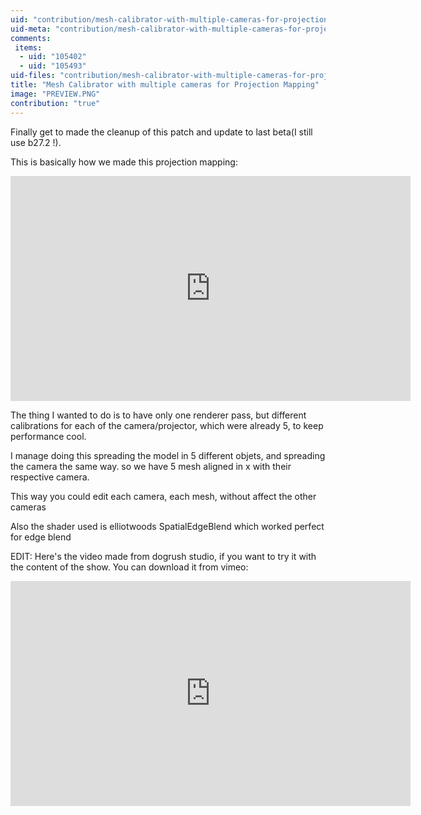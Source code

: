 ```yaml
---
uid: "contribution/mesh-calibrator-with-multiple-cameras-for-projection-mapping"
uid-meta: "contribution/mesh-calibrator-with-multiple-cameras-for-projection-mapping-meta"
comments: 
 items: 
  - uid: "105402"
  - uid: "105493"
uid-files: "contribution/mesh-calibrator-with-multiple-cameras-for-projection-mapping-files"
title: "Mesh Calibrator with multiple cameras for Projection Mapping"
image: "PREVIEW.PNG"
contribution: "true"
---
```


Finally get to made the cleanup of this patch and update to last beta(I still use b27.2 !).

This is basically how we made this projection mapping:

<div class="vimeo embed-responsive embed-responsive-16by9 mt-3 mb-4">
    <iframe title="vimeo-player" src="https://player.vimeo.com/video/53543016" width="640" height="360" frameborder="0" allowfullscreen></iframe>
</div>


The thing I wanted to do is to have only one renderer pass, but different calibrations for each of the camera/projector, which were already 5, to keep performance cool.

I manage doing this spreading the model in 5 different objets, and spreading the camera the same way. so we have 5 mesh aligned in x with their respective camera.

This way you could edit each camera, each mesh, without affect the other cameras

Also the shader used is elliotwoods SpatialEdgeBlend which worked perfect for edge blend

EDIT: Here's the video made from dogrush studio, if you want to try it with the content of the show. You can download it from vimeo:


<div class="vimeo embed-responsive embed-responsive-16by9 mt-3 mb-4">
    <iframe title="vimeo-player" src="https://player.vimeo.com/video/71241408" width="640" height="360" frameborder="0" allowfullscreen></iframe>
</div>

